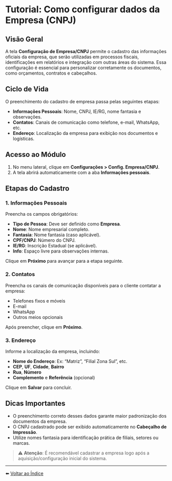 # Tutorial: Como configurar dados da Empresa (CNPJ)

## Visão Geral

A tela **Configuração de Empresa/CNPJ** permite o cadastro das informações oficiais da empresa, que serão utilizadas em processos fiscais, identificações em relatórios e integração com outras áreas do sistema. Essa configuração é essencial para personalizar corretamente os documentos, como orçamentos, contratos e cabeçalhos.

## Ciclo de Vida

O preenchimento do cadastro de empresa passa pelas seguintes etapas:

- **Informações Pessoais**: Nome, CNPJ, IE/RG, nome fantasia e observações.
- **Contatos**: Canais de comunicação como telefone, e-mail, WhatsApp, etc.
- **Endereço**: Localização da empresa para exibição nos documentos e logísticas.

## Acesso ao Módulo

1. No menu lateral, clique em **Configurações > Config. Empresa/CNPJ**.
2. A tela abrirá automaticamente com a aba **Informações pessoais**.

## Etapas do Cadastro

### 1. Informações Pessoais

Preencha os campos obrigatórios:

- **Tipo de Pessoa**: Deve ser definido como **Empresa**.
- **Nome**: Nome empresarial completo.
- **Fantasia**: Nome fantasia (caso aplicável).
- **CPF/CNPJ**: Número do CNPJ.
- **IE/RG**: Inscrição Estadual (se aplicável).
- **Info**: Espaço livre para observações internas.

Clique em **Próximo** para avançar para a etapa seguinte.

### 2. Contatos

Preencha os canais de comunicação disponíveis para o cliente contatar a empresa:

- Telefones fixos e móveis
- E-mail
- WhatsApp
- Outros meios opcionais

Após preencher, clique em **Próximo**.

### 3. Endereço

Informe a localização da empresa, incluindo:

- **Nome do Endereço**: Ex: “Matriz”, “Filial Zona Sul”, etc.
- **CEP**, **UF**, **Cidade**, **Bairro**
- **Rua**, **Número**
- **Complemento** e **Referência** (opcional)

Clique em **Salvar** para concluir.

## Dicas Importantes

- O preenchimento correto desses dados garante maior padronização dos documentos da empresa.
- O CNPJ cadastrado pode ser exibido automaticamente no **Cabeçalho de Impressão**.
- Utilize nomes fantasia para identificação prática de filiais, setores ou marcas.

> ⚠️ **Atenção**: É recomendável cadastrar a empresa logo após a aquisição/configuração inicial do sistema.

---

⬅️ [Voltar ao Índice](./1.1_Indice.md)
